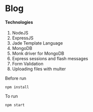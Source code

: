 # Blog

#### Technologies
1. NodeJS
2. ExpressJS
3. Jade Template Language
4. MongoDB
5. Monk driver for MongoDB
6. Express sessions and flash messages
7. Form Validation
8. Uploading files with multer

Before run
```
npm install
```

To run
```
npm start
```

